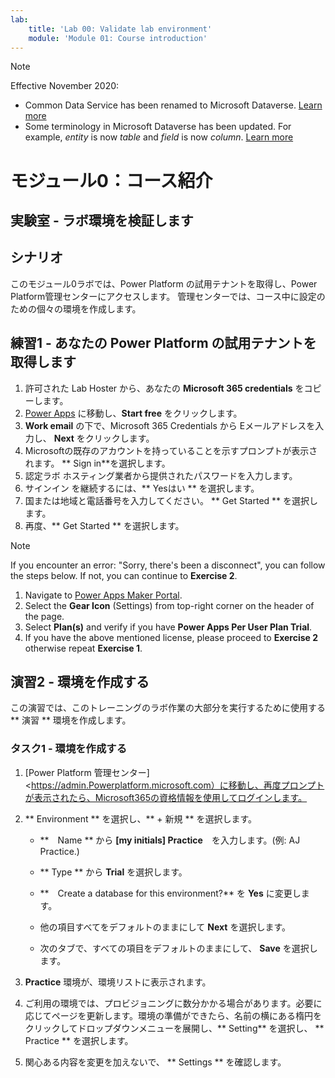 ```yaml
---
lab:
    title: 'Lab 00: Validate lab environment'
    module: 'Module 01: Course introduction'
---
```



> [!NOTE]
> Effective November 2020:
> - Common Data Service has been renamed to Microsoft Dataverse. [Learn more](https://aka.ms/PAuAppBlog)
> - Some terminology in Microsoft Dataverse has been updated. For example, *entity* is now *table* and *field* is now *column*. [Learn more](https://go.microsoft.com/fwlink/?linkid=2147247)
>


モジュール0：コース紹介
=================================

## 実験室 - ラボ環境を検証します

シナリオ
--------

このモジュール0ラボでは、Power Platform の試用テナントを取得し、Power Platform管理センターにアクセスします。 管理センターでは、コース中に設定のための個々の環境を作成します。

練習1  - あなたの Power Platform の試用テナントを取得します 
------------------------------------------

1. 許可された Lab Hoster から、あなたの **Microsoft 365 credentials** をコピーします。
2. [Power Apps](https://.<powerapps.microsoft.com) に移動し、**Start free** をクリックします。
3. **Work email** の下で、Microsoft 365 Credentials から Eメールアドレスを入力し、 **Next** をクリックします。
4. Microsoftの既存のアカウントを持っていることを示すプロンプトが表示されます。 ** Sign in**を選択します。
5. 認定ラボ ホスティング業者から提供されたパスワードを入力します。
6. サインイン を継続するには、** Yesはい ** を選択します。
7. 国または地域と電話番号を入力してください。 ** Get Started ** を選択します。
8. 再度、** Get Started ** を選択します。

> [!NOTE]
> If you encounter an error: "Sorry, there's been a disconnect", you can follow the steps below. If not, you can continue to **Exercise 2**.
>
> 1. Navigate to [Power Apps Maker Portal](https://make.powerapps.com).
> 2. Select the **Gear Icon** (Settings) from top-right corner on the header of the page.
>3. Select **Plan(s)** and verify if you have **Power Apps Per User Plan Trial**. 
> 4. If you have the above mentioned license, please proceed to **Exercise 2** otherwise repeat **Exercise 1**.

演習2 - 環境を作成する
------------------------------------------

この演習では、このトレーニングのラボ作業の大部分を実行するために使用する** 演習 ** 環境を作成します。

### タスク1 - 環境を作成する

1.  [Power Platform 管理センター]<https://admin.Powerplatform.microsoft.com）に移動し、再度プロンプトが表示されたら、Microsoft365の資格情報を使用してログインします。

2. ** Environment ** を選択し、** + 新規 ** を選択します。

    - **　Name ** から **[my initials] Practice**　を入力します。(例: AJ Practice.)
    
    - ** Type ** から **Trial** を選択します。
    
    - **　Create a database for this environment?** を **Yes** に変更します。
    
    - 他の項目すべてをデフォルトのままにして **Next** を選択します。

    - 次のタブで、すべての項目をデフォルトのままにして、 **Save** を選択します。

3. **Practice** 環境が、環境リストに表示されます。 

4. ご利用の環境では、プロビジョニングに数分かかる場合があります。必要に応じてページを更新します。環境の準備ができたら、名前の横にある楕円をクリックしてドロップダウンメニューを展開し、** Setting** を選択し、 ** Practice ** を選択します。

5.  関心ある内容を変更を加えないで、 ** Settings ** を確認します。

